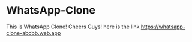 # WhatsApp-Clone
This is WhatsApp Clone! Cheers Guys! here is the link https://whatsapp-clone-abcbb.web.app
